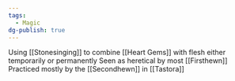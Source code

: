 ```yaml
---
tags:
  - Magic
dg-publish: true
---
```

Using [[Stonesinging]] to combine [[Heart Gems]] with flesh either temporarily or permanently
Seen as heretical by most [[Firsthewn]]
Practiced mostly by the [[Secondhewn]] in [[Tastora]]
